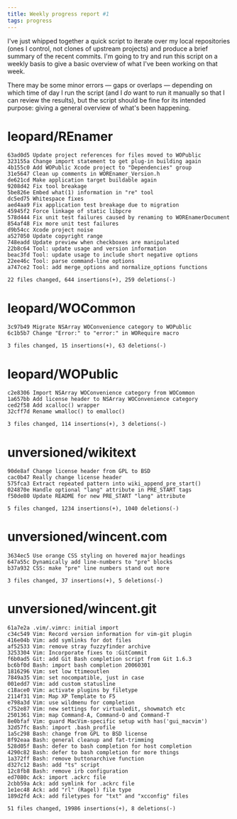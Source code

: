 ```yaml
---
title: Weekly progress report #1
tags: progress
---
```


I've just whipped together a quick script to iterate over my local repositories (ones I control, not clones of upstream projects) and produce a brief summary of the recent commits. I'm going to try and run this script on a weekly basis to give a basic overview of what I've been working on that week.

There may be some minor errors — gaps or overlaps — depending on which time of day I run the script (and I *do* want to run it manually so that I can review the results), but the script should be fine for its intended purpose: giving a general overview of what's been happening.

# leopard/REnamer

    63ad0d5 Update project references for files moved to WOPublic
    323155a Change import statement to get plug-in building again
    4b155c0 Add WOPublic Xcode project to "Dependencies" group
    31e5647 Clean up comments in WOREnamer_Version.h
    de621cd Make application target buildable again
    9208d42 Fix tool breakage
    5be826e Embed what(1) information in "re" tool
    dc5ed75 Whitespace fixes
    aed4aa9 Fix application test breakage due to migration
    45945f2 Force linkage of static libpcre
    578d444 Fix unit test failures caused by renaming to WOREnamerDocument
    854af48 Fix more unit test failures
    d9b54cc Xcode project noise
    a527050 Update copyright range
    748eadd Update preview when checkboxes are manipulated
    22b8c64 Tool: update usage and version information
    beac3fd Tool: update usage to include short negative options
    22ee46c Tool: parse command-line options
    a747ce2 Tool: add merge_options and normalize_options functions

    22 files changed, 644 insertions(+), 259 deletions(-)

# leopard/WOCommon

    3c97b49 Migrate NSArray WOConvenience category to WOPublic
    6c1b5b7 Change "Error:" to "error:" in WORequire macro

    3 files changed, 15 insertions(+), 63 deletions(-)

# leopard/WOPublic

    c2e8306 Import NSArray WOConvenience category from WOCommon
    1a657bb Add license header to NSArray WOConvenience category
    ced2f58 Add xcalloc() wrapper
    32cff7d Rename wmalloc() to emalloc()

    3 files changed, 114 insertions(+), 3 deletions(-)

# unversioned/wikitext

    90de8af Change license header from GPL to BSD
    cac0b47 Really change license header
    575fca3 Extract repeated pattern into wiki_append_pre_start()
    024870e Handle optional "lang" attribute in PRE_START tags
    f50de80 Update README for new PRE_START "lang" attribute

    5 files changed, 1234 insertions(+), 1040 deletions(-)

# unversioned/wincent.com

    3634ec5 Use orange CSS styling on hovered major headings
    647a55c Dynamically add line-numbers to "pre" blocks
    b37a932 CSS: make "pre" line numbers stand out more

    3 files changed, 37 insertions(+), 5 deletions(-)

# unversioned/wincent.git

    61a7e2a .vim/.vimrc: initial import
    c34c549 Vim: Record version information for vim-git plugin
    416e04b Vim: add symlinks for dot files
    af52533 Vim: remove stray fuzzyfinder archive
    3253304 Vim: Incorporate fixes to :GitCommit
    f6b0ad5 Git: add Git Bash completion script from Git 1.6.3
    bc6bf0d Bash: import bash completion 20060301
    1816296 Vim: set low ttimeoutlen
    7849a35 Vim: set nocompatible, just in case
    001edd7 Vim: add custom statusline
    c18ace0 Vim: activate plugins by filetype
    2114f31 Vim: Map XP Template to F5
    e798a3d Vim: use wildmenu for completion
    c752e87 Vim: new settings for virtualedit, showmatch etc
    2501361 Vim: map Command-A, Command-O and Command-T
    8e0bfaf Vim: guard MacVim-specific setup with has('gui_macvim')
    32d57fc Bash: import .bash_profile
    1a5c298 Bash: change from GPL to BSD license
    8f92eaa Bash: general cleanup and fat-trimming
    528d05f Bash: defer to bash completion for host completion
    4290c82 Bash: defer to bash completion for more things
    1a372ff Bash: remove buttonarchive function
    d327c12 Bash: add "ts" script
    12c8fb8 Bash: remove irb configuration
    ed7080c Ack: import .ackrc file
    2cbb59a Ack: add symlink for .ackrc file
    1e1ec48 Ack: add "rl" (Ragel) file type
    189d2fd Ack: add filetypes for "txt" and "xcconfig" files

    51 files changed, 19986 insertions(+), 8 deletions(-)
